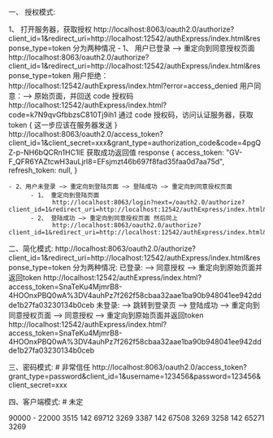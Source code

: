 一、 授权模式:

1、 打开服务器，获取授权
    http://localhost:8063/oauth2.0/authorize?client_id=1&redirect_uri=http://localhost:12542/authExpress/index.html&response_type=token
 分为两种情况
    - 1、 用户已登录 —> 重定向到同意授权页面
          http://localhost:8063/oauth2.0/authorize?client_id=1&redirect_uri=http://localhost:12542/authExpress/index.html&response_type=token
          用户拒绝：
          http://localhost:12542/authExpress/index.html?error=access_denied
          用户同意：—> 原始页面，并回送 code 授权码
          http://localhost:12542/authExpress/index.html?code=k7N9qvGfbbzsC810Tj9ih1
          通过 code 授权码，访问认证服务器，获取token { 这一步应该在服务器发送 }
          http://localhost:8063/oauth2.0/access_token?client_id=1&client_secret=xxx&grant_type=authorization_code&code=4pgQZ-p-NH6bQCRn1HC1lE
          获取成功返回值
          response {
            access_token: "GV-F_QFR6YAZtcwH3auLjrl8=EFsjmzt46b697f8fad35faa0d7aa75d",
            refresh_token: null,
          }

    - 2、用户未登录 —> 重定向到登陆页面 —> 登陆成功 —> 重定向到同意授权页面
          - 1、 重定向到登陆页面
                http://localhost:8063/login?next=/oauth2.0/authorize?client_id=1&redirect_uri=http://localhost:12542/authExpress/index.html&response_type=token
          - 2、 登陆成功 —> 重定向到同意授权页面 然后同上
                http://localhost:8063/oauth2.0/authorize?client_id=1&redirect_uri=http://localhost:12542/authExpress/index.html&response_type=token

二、简化模式:
  http://localhost:8063/oauth2.0/authorize?client_id=1&redirect_uri=http://localhost:12542/authExpress/index.html&response_type=token
  分为两种情况:
    已登录: —> 同意授权 —> 重定向到原始页面并返回token
        http://localhost:12542/authExpress/index.html?access_token=SnaTeKu4MjmrB8-4HOOnxPBQ0wA%3DV4auhPz7f262f58cbaa32aae1ba90b948041ee942ddde1b27fa03230134b0ceb
    未登录:  —> 跳转到登录页 —> 登陆成功 —> 重定向到同意授权页面 —> 同意授权 —> 重定向到原始页面并返回token
      http://localhost:12542/authExpress/index.html?access_token=SnaTeKu4MjmrB8-4HOOnxPBQ0wA%3DV4auhPz7f262f58cbaa32aae1ba90b948041ee942ddde1b27fa03230134b0ceb



三、密码模式: # 非常信任
      http://localhost:8063/oauth2.0/access_token?grant_type=password&client_id=1&username=123456&password=123456&client_secret=xxx

四、客户端模式: # 未定

90000 - 22000
3515   142    69712  3269
3387   142    67508  3269
3258   142    65271  3269






